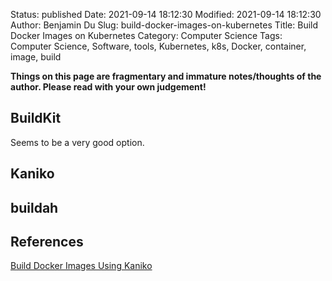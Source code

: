 Status: published
Date: 2021-09-14 18:12:30
Modified: 2021-09-14 18:12:30
Author: Benjamin Du
Slug: build-docker-images-on-kubernetes
Title: Build Docker Images on Kubernetes
Category: Computer Science
Tags: Computer Science, Software, tools, Kubernetes, k8s, Docker, container, image, build

**Things on this page are fragmentary and immature notes/thoughts of the author. Please read with your own judgement!**



## BuildKit

Seems to be a very good option.

## Kaniko

## buildah

## References

[Build Docker Images Using Kaniko](http://www.legendu.net/misc/blog/build-docker-images-using-kaniko)
